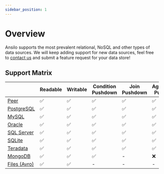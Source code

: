 ```yaml
---
sidebar_position: 1
---
```


# Overview

Ansilo supports the most prevalent relational, NoSQL and other types of data sources.
We will keep adding support for new data sources, feel free to [contact us](/) and submit a feature request for your data store!

## Support Matrix

|                               | Readable | Writable | Condition Pushdown | Join Pushdown | Aggregation Pushdown | Sort/Limit/Offset Pushdown |
| ----------------------------- | -------- | -------- | ------------------ | ------------- | -------------------- | -------------------------- |
| [Peer](../peer)               | ✅       | ✅       | ✅                 | ✅            | ✅                   | ✅                         |
| [PostgreSQL](../postgresql)   | ✅       | ✅       | ✅                 | ✅            | ✅                   | ✅                         |
| [MySQL](../mysql)             | ✅       | ✅       | ✅                 | ✅            | ✅                   | ✅                         |
| [Oracle](../oracle)           | ✅       | ✅       | ✅                 | ✅            | ✅                   | ✅                         |
| [SQL Server](../sql-server)   | ✅       | ✅       | ✅                 | ✅            | ✅                   | ✅                         |
| [SQLite](../sqlite)           | ✅       | ✅       | ✅                 | ✅            | ✅                   | ✅                         |
| [Teradata](../teradata)       | ✅       | ✅       | ✅                 | ✅            | ✅                   | ✅                         |
| [MongoDB](../mongodb)         | ✅       | ✅       | ✅                 | -             | ❌                   | ✅                         |
| [Files (Avro)](../files-avro) | ✅       | ✅       | -                  | -             | -                    | -                          |
